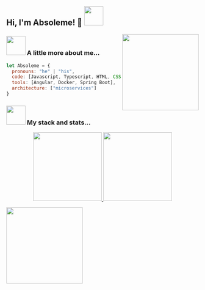 <!--### Hi there 👋-->

<h2> Hi, I'm Absoleme! 👋 <img src="https://media.giphy.com/media/mGcNjsfWAjY5AEZNw6/giphy.gif" width="50"></h2>
<img align='right' src='https://user-images.githubusercontent.com/5713670/87202985-820dcb80-c2b6-11ea-9f56-7ec461c497c3.gif' width='200"'>





<!--
**Absoleme/Absoleme** is a ✨ _special_ ✨ repository because its `README.md` (this file) appears on your GitHub profile.

Here are some ideas to get you started:

- 🔭 I’m currently working on ...
- 🌱 I’m currently learning ...
- 👯 I’m looking to collaborate on ...
- 🤔 I’m looking for help with ...
- 💬 Ask me about ...
- 📫 How to reach me: ...
- 😄 Pronouns: ...
- ⚡ Fun fact: ...
-->

### <img src="https://media.giphy.com/media/VgCDAzcKvsR6OM0uWg/giphy.gif" width="50"> A little more about me...  

```javascript
let Absoleme = {
  pronouns: "he" | "his",
  code: [Javascript, Typescript, HTML, CSS, Php, Java],
  tools: [Angular, Docker, Spring Boot],
  architecture: ["microservices"]
}
```
### <img src="https://media.giphy.com/media/VgCDAzcKvsR6OM0uWg/giphy.gif" width="50"> My stack and stats...  
<p align="center">
  <a href="https://github.com/godwinKvg"><img height="180em" src="https://github-readme-stats-eight-theta.vercel.app/api?username=Absoleme&show_icons=true&theme=shades-of-purple&include_all_commits=true&count_private=true" style="max-width:100%;">
  <img height="180em"  src="https://github-readme-stats-eight-theta.vercel.app/api/top-langs/?username=Absoleme&layout=compact&exclude_lang=java+r&theme=shades-of-purple" style="max-width:100%;">
</a>

  </p>
  
  <img align='center' src='https://user-images.githubusercontent.com/46051058/127393020-063a7396-41ed-4b05-bd47-c64a44a96367.gif'  width='200"'>

